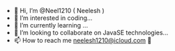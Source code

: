 - 👋 Hi, I’m @Neel1210 ( Neelesh )
- 👀 I’m interested in coding...
- 🌱 I’m currently learning ...
- 💞️ I’m looking to collaborate on JavaSE technologies... 
- 📫 How to reach me neelesh1210@icloud.com 📩

<!---
Neel1210/Neel1210 is a ✨ special ✨ repository because its `README.md` (this file) appears on your GitHub profile.
You can click the Preview link to take a look at your changes.
--->
